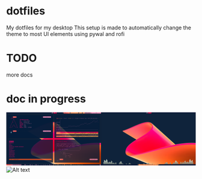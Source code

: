 # dotfiles
My dotfiles for my desktop
This setup is made to automatically change the theme to most UI elements using pywal and rofi

# TODO

more docs

# doc in progress



![Alt text](/Pictures/2020-02-06_17:41:59.png?raw=true)
![Alt text](/Pictures/2020-01-27_06:32:39.png?raw=true)
